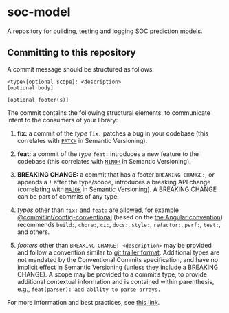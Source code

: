 # soc-model

A repository for building, testing and logging SOC prediction models.

## Committing to this repository

A commit message should be structured as follows:

```
<type>[optional scope]: <description>
[optional body]

[optional footer(s)]
```

The commit contains the following structural elements, to communicate intent to the consumers of your library:

1. **fix:** a commit of the *type* `fix:` patches a bug in your codebase (this correlates with [`PATCH`](https://semver.org/#summary) in Semantic Versioning).

2. **feat:** a commit of the *type* `feat:` introduces a new feature to the codebase (this correlates with [`MINOR`](https://semver.org/#summary) in Semantic Versioning).

3. **BREAKING CHANGE:** a commit that has a footer `BREAKING CHANGE:`, or appends a `!` after the type/scope, introduces a breaking API change (correlating with [`MAJOR`](https://semver.org/#summary) in Semantic Versioning). A BREAKING CHANGE can be part of commits of any type.

4. *types* other than `fix:` and `feat:` are allowed, for example [@commitlint/config-conventional](https://github.com/conventional-changelog/commitlint/tree/master/%40commitlint/config-conventional) (based on the [the Angular convention](https://github.com/angular/angular/blob/22b96b9/CONTRIBUTING.md#-commit-message-guidelines)) recommends `build:`, `chore:`, `ci:`, `docs:`, `style:`, `refactor:`, `perf:`, `test:`, and others.

5. *footers* other than `BREAKING CHANGE: <description>` may be provided and follow a convention similar to [git trailer format](https://git-scm.com/docs/git-interpret-trailers). Additional types are not mandated by the Conventional Commits specification, and have no implicit effect in Semantic Versioning (unless they include a BREAKING CHANGE). A scope may be provided to a commit’s type, to provide additional contextual information and is contained within parenthesis, e.g., `feat(parser): add ability to parse arrays.`

For more information and best practices, see [this link](https://www.conventionalcommits.org/en/v1.0.0/).